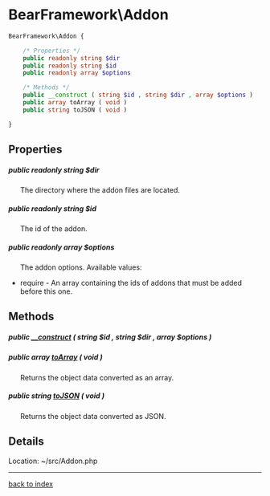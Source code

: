 # BearFramework\Addon

```php
BearFramework\Addon {

	/* Properties */
	public readonly string $dir
	public readonly string $id
	public readonly array $options

	/* Methods */
	public __construct ( string $id , string $dir , array $options )
	public array toArray ( void )
	public string toJSON ( void )

}
```

## Properties

##### public readonly string $dir

&nbsp;&nbsp;&nbsp;&nbsp;&nbsp;&nbsp;The directory where the addon files are located.

##### public readonly string $id

&nbsp;&nbsp;&nbsp;&nbsp;&nbsp;&nbsp;The id of the addon.

##### public readonly array $options

&nbsp;&nbsp;&nbsp;&nbsp;&nbsp;&nbsp;The addon options. Available values:
- require - An array containing the ids of addons that must be added before this one.

## Methods

##### public [__construct](bearframework.addon.__construct.method.md) ( string $id , string $dir , array $options )

##### public array [toArray](bearframework.addon.toarray.method.md) ( void )

&nbsp;&nbsp;&nbsp;&nbsp;&nbsp;&nbsp;Returns the object data converted as an array.

##### public string [toJSON](bearframework.addon.tojson.method.md) ( void )

&nbsp;&nbsp;&nbsp;&nbsp;&nbsp;&nbsp;Returns the object data converted as JSON.

## Details

Location: ~/src/Addon.php

---

[back to index](index.md)

